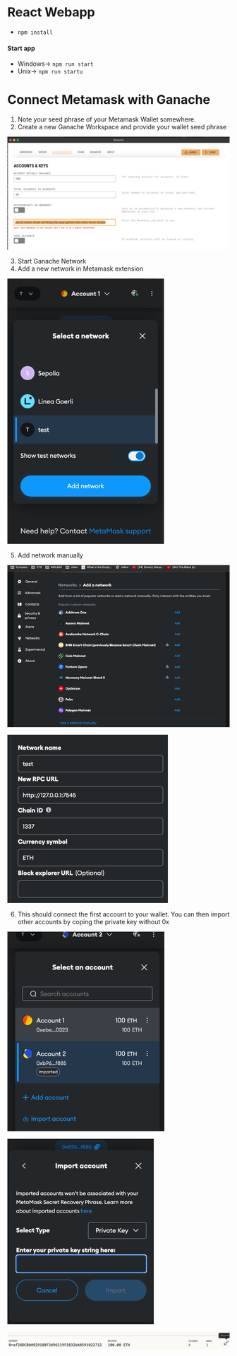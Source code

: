 
# React Webapp

- `npm install`

#### Start app 
- Windows-> `npm run start`
- Unix-> `npm run startu`

# Connect Metamask with Ganache
1. Note your seed phrase of your Metamask Wallet somewhere. 
2. Create a new Ganache Workspace and provide your wallet seed phrase

![img_4.png](./img/img_4.png)

3. Start Ganache Network
4. Add a new network in Metamask extension

![img_5.png](./img/img_5.png)

5. Add network manually

![img_6.png](./img/img_6.png)

![img_7.png](./img/img_7.png)

6. This should connect the first account to your wallet. 
You can then import other accounts by coping the private key without 0x

![img_8.png](./img/img_8.png)

![img_9.png](./img/img_9.png)

![img_10.png](./img/img_10.png)

